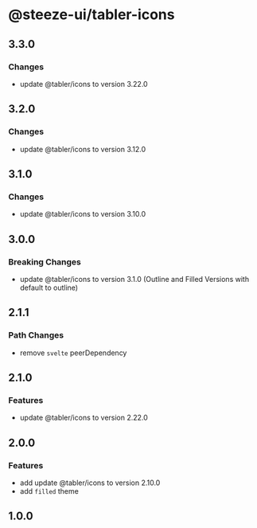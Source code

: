 # @steeze-ui/tabler-icons

## 3.3.0

### Changes

- update @tabler/icons to version 3.22.0

## 3.2.0

### Changes

- update @tabler/icons to version 3.12.0

## 3.1.0

### Changes

- update @tabler/icons to version 3.10.0

## 3.0.0

### Breaking Changes

- update @tabler/icons to version 3.1.0 (Outline and Filled Versions with default to outline)

## 2.1.1

### Path Changes

- remove `svelte` peerDependency

## 2.1.0

### Features

- update @tabler/icons to version 2.22.0

## 2.0.0

### Features

- add update @tabler/icons to version 2.10.0
- add `filled` theme

## 1.0.0
